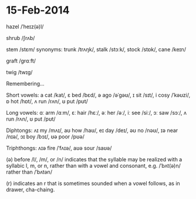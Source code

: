 15-Feb-2014
===

hazel /ˈheɪz(ə)l/

shrub /ʃrʌb/

stem /stɛm/ synonyms: trunk /trʌŋk/, stalk /stɔːk/, stock /stɒk/, cane /keɪn/

graft /grɑːft/

twig /twɪg/

Remembering...

Short vowels: a cat /kat/, ɛ bed /bɛd/, ə ago /əˈgəʊ/, ɪ sit /sɪt/, i cosy /ˈkəʊzi/, ɒ hot /hɒt/, ʌ run /rʌn/, ʊ put /pʊt/

Long vowels: ɑː arm /ɑːm/, ɛː hair /hɛː/, əː her /əː/, iː see /siː/, ɔː saw /sɔː/, ʌ run /rʌn/, ʊ put /pʊt/

Diphtongs: ʌɪ my /mʌɪ/, aʊ how /haʊ/, eɪ day /deɪ/, əʊ no /nəʊ/, ɪə near /nɪə/, ɔɪ boy /bɔɪ/, ʊə poor /pʊə/

Triphthongs: ʌɪə fire /ˈfʌɪə/, aʊə sour /saʊə/

(ə) before /l/, /m/, or /n/ indicates that the syllable may be realized with a syllabic l, m, or n, rather than with a vowel and consonant, e.g. /ˈbʌt(ə)n/ rather than /ˈbʌtən/

(r) indicates an r that is sometimes sounded when a vowel follows, as in drawer, cha-chaing. 



